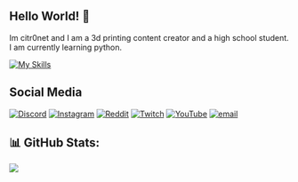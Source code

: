 ## Hello World! 👋
Im citr0net and I am a 3d printing content creator and a high school student. I am currently learning python.

[![My Skills](https://skillicons.dev/icons?i=python,linux,arch,bash,raspberrypi,html,css,docker,kubernetes&theme=dark)](https://skillicons.dev)

## Social Media
[![Discord](https://img.shields.io/badge/Discord-%237289DA.svg?logo=discord&logoColor=white)](https://discord.gg/KVkjjswV2u) [![Instagram](https://img.shields.io/badge/Instagram-%23E4405F.svg?logo=Instagram&logoColor=white)](https://instagram.com/citr0net) [![Reddit](https://img.shields.io/badge/Reddit-%23FF4500.svg?logo=Reddit&logoColor=white)](https://reddit.com/user/citr0net) [![Twitch](https://img.shields.io/badge/Twitch-%239146FF.svg?logo=Twitch&logoColor=white)](https://twitch.tv/citr0net) [![YouTube](https://img.shields.io/badge/YouTube-%23FF0000.svg?logo=YouTube&logoColor=white)](https://youtube.com/@citr0net) [![email](https://img.shields.io/badge/Email-D14836?logo=gmail&logoColor=white)](mailto:2citr0net@gmail.com) 
  
## 📊 GitHub Stats:
![](https://github-readme-stats.vercel.app/api?username=citr0net&theme=dark&hide_border=false&include_all_commits=true&count_private=true)<br/>
